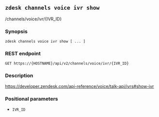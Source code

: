 ## `zdesk channels voice ivr show`

/channels/voice/ivr/{IVR_ID}

### Synopsis

    zdesk channels voice ivr show [ ... ]

### REST endpoint

    GET https://{HOSTNAME}/api/v2/channels/voice/ivr/{IVR_ID}

### Description

https://developer.zendesk.com/api-reference/voice/talk-api/ivrs#show-ivr

### Positional parameters

* `IVR_ID`

